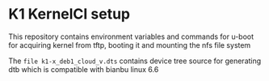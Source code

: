 # K1 KernelCI setup

This repository contains environment variables and commands for u-boot for acquiring kernel from tftp, booting it and mounting the nfs file system

The `file k1-x_deb1_cloud_v.dts` contains device tree source for generating dtb which is compatible with bianbu linux 6.6
